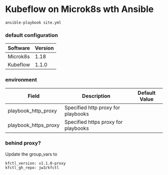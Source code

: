 Kubeflow on Microk8s wth Ansible 
===

```shell script
ansible-playbook site.yml
```

### default configuration

| Software   | Version  | 
|------------|----------|
| Microk8s   | 1.18     |
| Kubeflow   | 1.1.0    |


### environment

| Field                   | Description                                | Default Value              |
|-------------------------|--------------------------------------------|----------------------------|
| playbook_http_proxy     | Specified http proxy for playbooks         |                            |
| playbook_https_proxy    | Specified https proxy for playbooks        |                            |


### behind proxy?

Update the group_vars to

```
kfctl_version: v1.1.0-proxy
kfctl_gh_repo: jw3/kfctl
```
